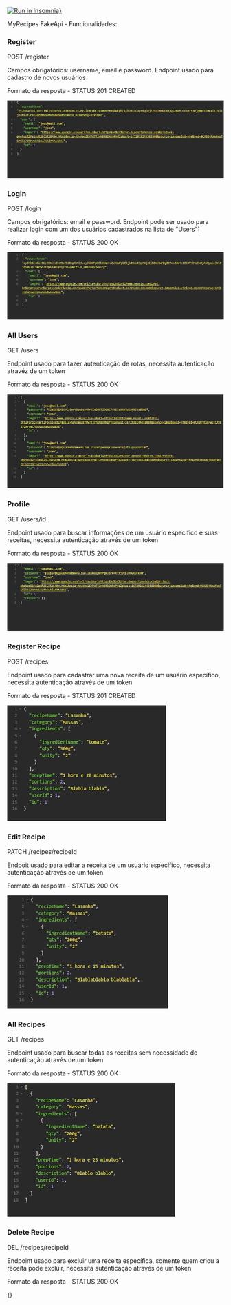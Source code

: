 [![Run in Insomnia}](https://insomnia.rest/images/run.svg)](https://insomnia.rest/run/?label=fake-api-grupo-4&uri=https%3A%2F%2Ffake-api-grupo-4.onrender.com)

MyRecipes FakeApi - Funcionalidades:

### Register

POST /register

Campos obrigatórios: username, email e password.
Endpoint usado para cadastro de novos usuários

Formato da resposta - STATUS 201 CREATED

![alt text](./img/respRegUser.jpg)

### Login

POST /login

Campos obrigatórios: email e password.
Endpoint pode ser usado para realizar login com um dos usuários cadastrados na lista de "Users"]

Formato da resposta - STATUS 200 OK

![alt text](./img/respLogUser.jpg)

### All Users

GET /users

Endpoint usado para fazer autenticação de rotas, necessita autenticação atravéz de um token

Formato da resposta - STATUS 200 OK

![alt text](./img/respGetAllUsers.jpg)

### Profile

GET /users/id

Endpoint usado para buscar informações de um usuário especifico e suas receitas, necessita autenticação através de um token

Formato da resposta - STATUS 200 OK

![alt text](./img/respGetSpecUser.jpg)

### Register Recipe

POST /recipes

Endpoint usado para cadastrar uma nova receita de um usuário específico, necessita autenticação através de um token

Formato da resposta - STATUS 201 CREATED

![alt text](./img/respRegistRecipe.jpg)

### Edit Recipe

PATCH /recipes/recipeId

Endpoit usado para editar a receita de um usuário específico, necessita autenticação através de um token

Formato da resposta - STATUS 200 OK

![alt text](./img/respEditRecipe.jpg)

### All Recipes

GET /recipes

Endpoint usado para buscar todas as receitas sem necessidade de autenticação através de um token

Formato da resposta - STATUS 200 OK

![alt text](./img/respGARecipes.jpg)

### Delete Recipe

DEL /recipes/recipeId

Endpoint usado para excluir uma receita específica, somente quem criou a receita pode excluir, necessita autenticação através de um token

Formato da resposta - STATUS 200 OK

{}
